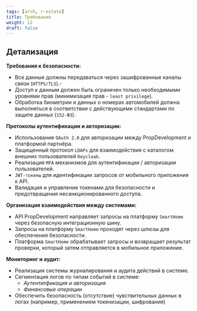 ```yaml
---
tags: [arch, r-estate]
title: Требования
weight: 12
draft: false
---
```


## Детализация

**Требования к безопасности:**
- Все данные должны передаваться через зашифрованные каналы связи (`HTTPS/TLS`).-
- Доступ к данным должен быть ограничен только необходимыми уровнями прав (минимизация прав - `least privilege`).
- Обработка биометрии и данных о номерах автомобилей должна выполняться в соответствии с действующими стандартами по защите данных (`152-ФЗ`).

**Протоколы аутентификации и авторизации:**
- Использование `OAuth 2.0` для авторизации между PropDevelopment и платформой партнёра.
- Защищенный протокол `LDAPs` для взаимодействия с каталогом внешних пользователей `Keycloak`.
- Реализация `MFA` механизмов для аутентификации / авторизации пользователей.
- `JWT-токены` для идентификации запросов от мобильного приложения к API.
- Валидация и управление токенами для безопасности и предотвращения несанкционированного доступа.

**Организация взаимодействия между системами:**
- API PropDevelopment направляет запросы на платформу `SmartHome` через безопасную интеграционную шину.
- Запросы на платформу `SmartHome` проходят через шлюзы для обеспечения безопасности.
- Платформа `SmartHome` обрабатывает запросы и возвращает результат проверки, который затем отправляется в мобильное приложение.

**Мониторинг и аудит:**
- Реализация системы журналирования и аудита действий в системе.
- Сегментация логов по типам событий в системе:
    - _Аутентитфикация и авторизация_
    - _Финансовые операции_
- Обеспечить безопасность (отсутствие) чувствительных данных в логах (например, применением токенизации, шифрования) 

